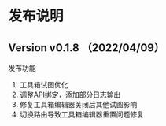 # 发布说明

## Version v0.1.8 （2022/04/09）

发布功能

1. 工具箱试图优化
2. 调整API绑定，添加部分日志输出
3. 修复工具箱编辑器关闭后其他试图影响
4. 切换路由导致工具箱编辑器重置问题修复
